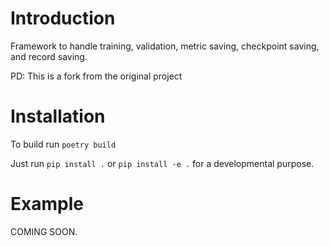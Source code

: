 # Introduction

Framework to handle training, validation, metric saving, checkpoint saving, and record saving.

PD: This is a fork from the original project

# Installation

To build run `poetry build`

Just run `pip install .`  or `pip install -e .` for a developmental purpose.

# Example

COMING SOON.
